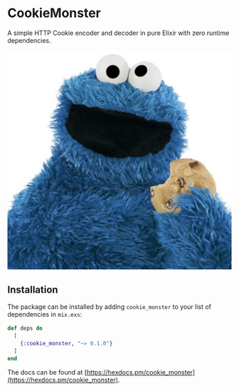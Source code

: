 # CookieMonster

A simple HTTP Cookie encoder and decoder in pure Elixir with zero runtime dependencies.

![cookie monster](img/cookie_monster.jpg)

## Installation

The package can be installed by adding `cookie_monster` to your list of
dependencies in `mix.exs`:

```elixir
def deps do
  [
    {:cookie_monster, "~> 0.1.0"}
  ]
end
```

The docs can be found at [https://hexdocs.pm/cookie_monster](https://hexdocs.pm/cookie_monster).

